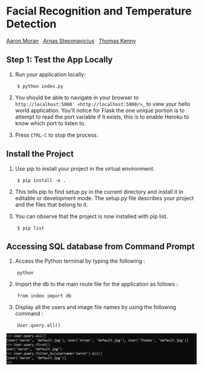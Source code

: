 # Facial Recognition and Temperature Detection
[Aaron Moran](https://github.com/Moran98) &nbsp;
[Arnas Steponavicius](https://github.com/ArnasSteponavicius00) &nbsp;
[Thomas Kenny](https://github.com/KennyThomas)

## Step 1: Test the App Locally
	
1. Run your application locally:
```
	$ python index.py
```

2. You should be able to navigate in your browser to `http://localhost:5000' <http://localhost:5000/>`_ to view your hello world application. You'll notice for Flask the one unique portion is to attempt to read the port variable if it exists, this is to enable Heroku to know which port to listen to. 

3. Press `CTRL-C` to stop the process.

## Install the Project

1. Use pip to install your project in the virtual environment.

```
	$ pip install -e .
```

2. This tells pip to find setup.py in the current directory and install it in editable or development mode. The setup.py file describes your project and the files that belong to it.

3. You can observe that the project is now installed with pip list.

```
	$ pip list
```

## Accessing SQL database from Command Prompt

1. Access the Python terminal by typing the following :

```
	python 
```

2. Import the db to the main route file for the application as follows :

```
	from index import db
```

3. Display all the users and image file names by using the following command :

```
	User.query.all()
```

![](Research/Documentation/Images/db.png)